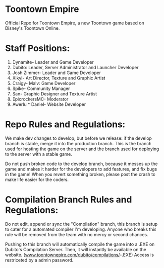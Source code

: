 # Toontown Empire

Official Repo for Toontown Empire, a new Toontown game based on Disney's Toontown Online.

# Staff Positions:

1. Dynamite- Leader and Game Developer
2. Dubito: Leader, Server Administrator and Launcher Developer
3. Josh Zimmer- Leader and Game Developer
4. Xikyl- Art Director, Texture and Graphic Artist
5. Craigy- Malv: Game Developer
6. Spike- Community Manager
7. San- Graphic Designer and Texture Artist
8. EpicrockersMC- Moderator
9. Awerlu * Daniel- Website Developer

# Repo Rules and Regulations:

We make dev changes to develop, but before we release: if the develop branch is stable, merge it into the production branch. This is the branch used for hosting the game on the server and the branch used for deploying to the server with a stable game.

Do not push broken code to the develop branch, because it messes up the game and makes it harder for the developers to add features, and fix bugs in the game! When you revert something broken, please post the crash to make life easier for the coders.

# Compilation Branch Rules and Regulations:

Do not edit, append or sync the "Compilation" branch, this branch is setup to cater for a automated compiler I'm developing.
Anyone who breaks this rule will be removed from the team with no mercy or second chances.

Pushing to this branch will automatically compile the game into a .EXE on Dubito's Compilation Server. Then, it will instantly be available on the website. (www.toontownepire.com/dubito/compilations/<version>-<buildtype>.EXE)
Access is restriceted by a admin password.

